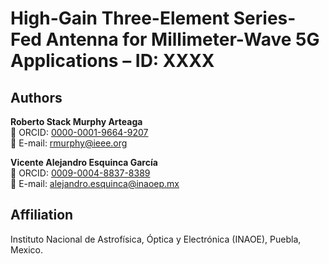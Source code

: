 # High-Gain Three-Element Series-Fed Antenna for Millimeter-Wave 5G Applications – ID: XXXX

## Authors

**Roberto Stack Murphy Arteaga**  
📎 ORCID: [0000-0001-9664-9207](https://orcid.org/0000-0001-9664-9207)  
📧 E-mail: rmurphy@ieee.org

**Vicente Alejandro Esquinca García**  
📎 ORCID: [0009-0004-8837-8389](https://orcid.org/0009-0004-8837-8389)  
📧 E-mail: alejandro.esquinca@inaoep.mx

## Affiliation

Instituto Nacional de Astrofísica, Óptica y Electrónica (INAOE), Puebla, Mexico.
